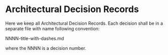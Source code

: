 Architectural Decision Records
==============================

Here we keep all Architectural Decision Records.
Each decision shall be in a separate file with name following convention:

NNNN-title-with-dashes.md

where the NNNN is a decision number.
